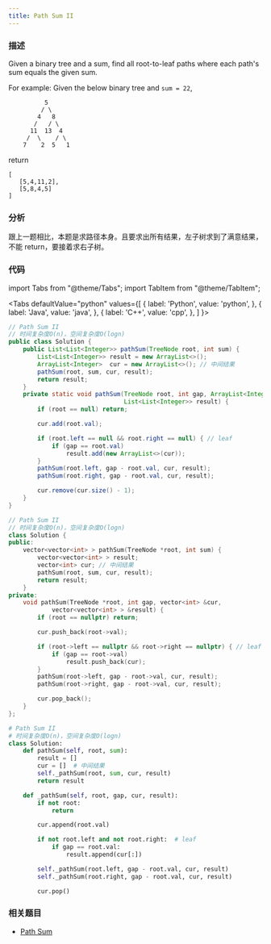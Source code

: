 ```yaml
---
title: Path Sum II
---
```


### 描述

Given a binary tree and a sum, find all root-to-leaf paths where each path's sum equals the given sum.

For example:
Given the below binary tree and `sum = 22`,

```
          5
         / \
        4   8
       /   / \
      11  13  4
     /  \    / \
    7    2  5   1
```

return

```
[
   [5,4,11,2],
   [5,8,4,5]
]
```

### 分析

跟上一题相比，本题是求路径本身。且要求出所有结果，左子树求到了满意结果，不能 return，要接着求右子树。

### 代码

import Tabs from "@theme/Tabs";
import TabItem from "@theme/TabItem";

<Tabs
defaultValue="python"
values={[
{ label: 'Python', value: 'python', },
{ label: 'Java', value: 'java', },
{ label: 'C++', value: 'cpp', },
]
}>
<TabItem value="java">

```java
// Path Sum II
// 时间复杂度O(n)，空间复杂度O(logn)
public class Solution {
    public List<List<Integer>> pathSum(TreeNode root, int sum) {
        List<List<Integer>> result = new ArrayList<>();
        ArrayList<Integer>  cur = new ArrayList<>(); // 中间结果
        pathSum(root, sum, cur, result);
        return result;
    }
    private static void pathSum(TreeNode root, int gap, ArrayList<Integer> cur,
                                List<List<Integer>> result) {
        if (root == null) return;

        cur.add(root.val);

        if (root.left == null && root.right == null) { // leaf
            if (gap == root.val)
                result.add(new ArrayList<>(cur));
        }
        pathSum(root.left, gap - root.val, cur, result);
        pathSum(root.right, gap - root.val, cur, result);

        cur.remove(cur.size() - 1);
    }
}
```

</TabItem>
<TabItem value="cpp">

```cpp
// Path Sum II
// 时间复杂度O(n)，空间复杂度O(logn)
class Solution {
public:
    vector<vector<int> > pathSum(TreeNode *root, int sum) {
        vector<vector<int> > result;
        vector<int> cur; // 中间结果
        pathSum(root, sum, cur, result);
        return result;
    }
private:
    void pathSum(TreeNode *root, int gap, vector<int> &cur,
            vector<vector<int> > &result) {
        if (root == nullptr) return;

        cur.push_back(root->val);

        if (root->left == nullptr && root->right == nullptr) { // leaf
            if (gap == root->val)
                result.push_back(cur);
        }
        pathSum(root->left, gap - root->val, cur, result);
        pathSum(root->right, gap - root->val, cur, result);

        cur.pop_back();
    }
};
```

</TabItem>

<TabItem value="python">

```python
# Path Sum II
# 时间复杂度O(n)，空间复杂度O(logn)
class Solution:
    def pathSum(self, root, sum):
        result = []
        cur = []  # 中间结果
        self._pathSum(root, sum, cur, result)
        return result

    def _pathSum(self, root, gap, cur, result):
        if not root:
            return

        cur.append(root.val)

        if not root.left and not root.right:  # leaf
            if gap == root.val:
                result.append(cur[:])

        self._pathSum(root.left, gap - root.val, cur, result)
        self._pathSum(root.right, gap - root.val, cur, result)

        cur.pop()
```

</TabItem>
</Tabs>

### 相关题目

- [Path Sum](path-sum.md)
